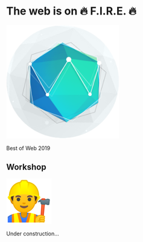 <!-- .slide: class="first-slide fire-specific-slide" data-background="css/theme/legacy/images/background_blue.png" -->

# **The web is on 🔥 F.I.R.E. 🔥**

<img src="./assets/images/logos/bow.png" height="300px" />

Best of Web 2019
<!-- .element: style="font-size: 50px"-->

## **Workshop**

<img src="./assets/images/emojis/construction-worker.png">

Under construction...
